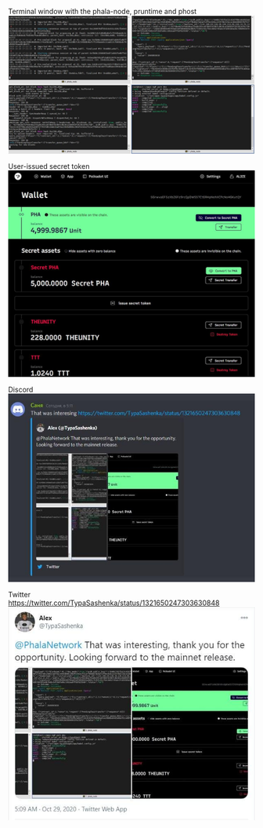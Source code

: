 Terminal window with the phala-node, pruntime and phost
![Terminal window](https://github.com/TheUnity/Polkadot_Hello_World/blob/main/Build%20And%20Run%20A%20Local%20Phala%20Network/terminal.jpg)

User-issued secret token
![token](https://github.com/TheUnity/Polkadot_Hello_World/blob/main/Build%20And%20Run%20A%20Local%20Phala%20Network/token.jpg)

Discord  
![discord](https://github.com/TheUnity/Polkadot_Hello_World/blob/main/Build%20And%20Run%20A%20Local%20Phala%20Network/discord.jpg)

Twitter  
https://twitter.com/TypaSashenka/status/1321650247303630848  
![Twitter](https://github.com/TheUnity/Polkadot_Hello_World/blob/main/Build%20And%20Run%20A%20Local%20Phala%20Network/twitter.jpg)